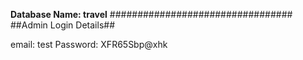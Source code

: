 
**Database Name: travel**
#################################
##Admin Login Details##

email: test 
Password: XFR65Sbp@xhk

